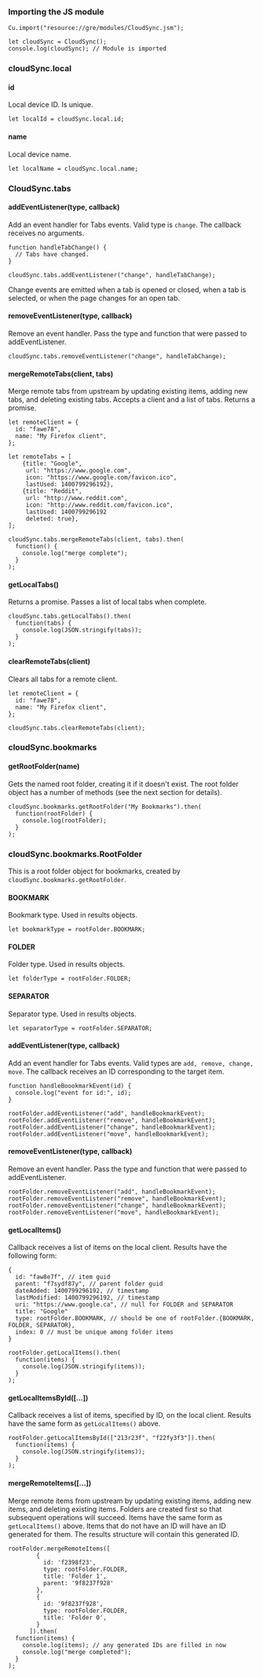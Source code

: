 ### Importing the JS module

````
Cu.import("resource://gre/modules/CloudSync.jsm");

let cloudSync = CloudSync();
console.log(cloudSync); // Module is imported
````

### cloudSync.local

#### id

Local device ID. Is unique.

````
let localId = cloudSync.local.id;
````

#### name

Local device name.

````
let localName = cloudSync.local.name;
````

### CloudSync.tabs

#### addEventListener(type, callback)

Add an event handler for Tabs events. Valid type is `change`. The callback receives no arguments.

````
function handleTabChange() {
  // Tabs have changed.
}

cloudSync.tabs.addEventListener("change", handleTabChange);
````

Change events are emitted when a tab is opened or closed, when a tab is selected, or when the page changes for an open tab.

#### removeEventListener(type, callback)

Remove an event handler. Pass the type and function that were passed to addEventListener.

````
cloudSync.tabs.removeEventListener("change", handleTabChange);
````

#### mergeRemoteTabs(client, tabs)

Merge remote tabs from upstream by updating existing items, adding new tabs, and deleting existing tabs. Accepts a client and a list of tabs. Returns a promise.

````
let remoteClient = {
  id: "fawe78",
  name: "My Firefox client",
};

let remoteTabs = [
    {title: "Google",
     url: "https://www.google.com",
     icon: "https://www.google.com/favicon.ico",
     lastUsed: 1400799296192},
    {title: "Reddit",
     url: "http://www.reddit.com",
     icon: "http://www.reddit.com/favicon.ico",
     lastUsed: 1400799296192
     deleted: true},
];

cloudSync.tabs.mergeRemoteTabs(client, tabs).then(
  function() {
    console.log("merge complete");
  }
);
````

#### getLocalTabs()

Returns a promise. Passes a list of local tabs when complete.

````
cloudSync.tabs.getLocalTabs().then(
  function(tabs) {
    console.log(JSON.stringify(tabs));
  }
);
````

#### clearRemoteTabs(client)

Clears all tabs for a remote client.

````
let remoteClient = {
  id: "fawe78",
  name: "My Firefox client",
};

cloudSync.tabs.clearRemoteTabs(client);
````

### cloudSync.bookmarks

#### getRootFolder(name)

Gets the named root folder, creating it if it doesn't exist. The root folder object has a number of methods (see the next section for details).

````
cloudSync.bookmarks.getRootFolder("My Bookmarks").then(
  function(rootFolder) {
    console.log(rootFolder);
  }
);
````

### cloudSync.bookmarks.RootFolder

This is a root folder object for bookmarks, created by `cloudSync.bookmarks.getRootFolder`.

#### BOOKMARK

Bookmark type. Used in results objects.

````
let bookmarkType = rootFolder.BOOKMARK;
````

#### FOLDER

Folder type. Used in results objects.

````
let folderType = rootFolder.FOLDER;
````

#### SEPARATOR

Separator type. Used in results objects.

````
let separatorType = rootFolder.SEPARATOR;
````

#### addEventListener(type, callback)

Add an event handler for Tabs events. Valid types are `add, remove, change, move`. The callback receives an ID corresponding to the target item.

````
function handleBoookmarkEvent(id) {
  console.log("event for id:", id);
}

rootFolder.addEventListener("add", handleBookmarkEvent);
rootFolder.addEventListener("remove", handleBookmarkEvent);
rootFolder.addEventListener("change", handleBookmarkEvent);
rootFolder.addEventListener("move", handleBookmarkEvent);
````

#### removeEventListener(type, callback)

Remove an event handler. Pass the type and function that were passed to addEventListener.

````
rootFolder.removeEventListener("add", handleBookmarkEvent);
rootFolder.removeEventListener("remove", handleBookmarkEvent);
rootFolder.removeEventListener("change", handleBookmarkEvent);
rootFolder.removeEventListener("move", handleBookmarkEvent);
````

#### getLocalItems()

Callback receives a list of items on the local client. Results have the following form:

````
{
  id: "faw8e7f", // item guid
  parent: "f7sydf87y", // parent folder guid
  dateAdded: 1400799296192, // timestamp
  lastModified: 1400799296192, // timestamp
  uri: "https://www.google.ca", // null for FOLDER and SEPARATOR
  title: "Google"
  type: rootFolder.BOOKMARK, // should be one of rootFolder.{BOOKMARK, FOLDER, SEPARATOR},
  index: 0 // must be unique among folder items
}
````

````
rootFolder.getLocalItems().then(
  function(items) {
    console.log(JSON.stringify(items));
  }
);
````

#### getLocalItemsById([...])

Callback receives a list of items, specified by ID, on the local client. Results have the same form as `getLocalItems()` above.

````
rootFolder.getLocalItemsById(["213r23f", "f22fy3f3"]).then(
  function(items) {
    console.log(JSON.stringify(items));
  }
);
````

#### mergeRemoteItems([...])

Merge remote items from upstream by updating existing items, adding new items, and deleting existing items. Folders are created first so that subsequent operations will succeed. Items have the same form as `getLocalItems()` above. Items that do not have an ID will have an ID generated for them. The results structure will contain this generated ID.

````
rootFolder.mergeRemoteItems([
        {
          id: 'f2398f23',
          type: rootFolder.FOLDER,
          title: 'Folder 1',
          parent: '9f8237f928'
        },
        {
          id: '9f8237f928',
          type: rootFolder.FOLDER,
          title: 'Folder 0',
        }
      ]).then(
  function(items) {
    console.log(items); // any generated IDs are filled in now
    console.log("merge completed");
  }
);
````